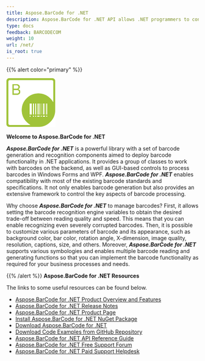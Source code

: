 ```yaml
---
title: Aspose.BarCode for .NET
description: Aspose.BarCode for .NET API allows .NET programmers to control and manipulate barcode scanning, barcode reading and qr scanning functionalities. It provides a group of classes to work with barcodes on the backend, as well as GUI-based controls to process barcodes. Free evaluation version is available.
type: docs
feedback: BARCODECOM
weight: 10
url: /net/
is_root: true
---
```


{{% alert color="primary" %}}

![todo:image_alt_text](home_1.png)      

**Welcome to Aspose.BarCode for .NET**

***Aspose.BarCode for .NET*** is a powerful library with a set of barcode generation and recognition components aimed to deploy barcode functionality in .NET applications. It provides a group of classes to work with barcodes on the backend, as well as GUI-based controls to process barcodes in Windows Forms and WPF. ***Aspose.BarCode for .NET*** enables compatibility with most of the existing barcode standards and specifications. It not only enables barcode generation but also provides an extensive framework to control the key aspects of barcode processing.

Why choose ***Aspose.BarCode for .NET*** to manage barcodes? First, it allows setting the barcode recognition engine variables to obtain the desired trade-off between reading quality and speed. This means that you can enable recognizing even severely corrupted barcodes.
Then, it is possible to customize various parameters of barcode and its appearance, such as background color, bar color, rotation angle, X-dimension, image quality, resolution, captions, size, and others.
Moreover, ***Aspose.BarCode for .NET*** supports various symbologies and enables multiple barcode reading and generating functions so that you can implement the barcode functionality as required for your business processes and needs.

{{% /alert %}}
**Aspose.BarCode for .NET Resources**

The links to some useful resources can be found below.

- [Aspose.BarCode for .NET Product Overview and Features](/barcode/net/product-overview/)
- [Aspose.BarCode for .NET Release Notes](https://releases.aspose.com/barcode/net/release-notes/)
- [Aspose.BarCode for .NET Product Page](https://products.aspose.com/barcode/net)
- [Install Aspose.BarCode for .NET NuGet Package](https://www.nuget.org/packages/Aspose.Barcode/)
- [Download Aspose.BarCode for .NET](https://releases.aspose.com/barcode/net/)
- [Download Code Examples from GitHub Repository](https://github.com/aspose-barcode/Aspose.BarCode-for-.NET)
- [Aspose.BarCode for .NET API Reference Guide](https://reference.aspose.com/barcode/net)
- [Aspose.BarCode for .NET Free Support Forum](https://forum.aspose.com/c/barcode)
- [Aspose.BarCode for .NET Paid Support Helpdesk](https://helpdesk.aspose.com/)
